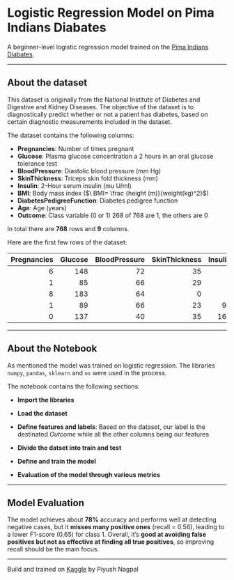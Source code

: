 # Logistic Regression Model on Pima Indians Diabates

A beginner-level logistic regression model trained on the [Pima Indians Diabates](https://www.kaggle.com/datasets/uciml/pima-indians-diabetes-database).

---

## About the dataset

This dataset is originally from the National Institute of Diabetes and Digestive and Kidney Diseases. The objective of the dataset is to diagnostically predict whether or not a patient has diabetes, based on certain diagnostic measurements included in the dataset.

The dataset contains the following columns:

- **Pregnancies**: Number of times pregnant
- **Glucose**: Plasma glucose concentration a 2 hours in an oral glucose tolerance test
- **BloodPressure**: Diastolic blood pressure (mm Hg)
- **SkinThickness**: Triceps skin fold thickness (mm)
- **Insulin**: 2-Hour serum insulin (mu U/ml)
- **BMI**: Body mass index ($\ BMI= \frac {height (m)}{weight(kg)^2}​$)
- **DiabetesPedigreeFunction**: Diabetes pedigree function
- **Age**: Age (years)
- **Outcome**: Class variable (0 or 1) 268 of 768 are 1, the others are 0

In total there are **768** rows and **9** columns.

Here are the first few rows of the dataset:

| Pregnancies | Glucose | BloodPressure | SkinThickness | Insulin | BMI  | DiabetesPedigreeFunction | Age | Outcome |
|------------:|--------:|--------------:|--------------:|--------:|-----:|-------------------------:|----:|--------:|
| 6           | 148     | 72            | 35            | 0       | 33.6 | 0.627                   | 50  | 1       |
| 1           | 85      | 66            | 29            | 0       | 26.6 | 0.351                   | 31  | 0       |
| 8           | 183     | 64            | 0             | 0       | 23.3 | 0.672                   | 32  | 1       |
| 1           | 89      | 66            | 23            | 94      | 28.1 | 0.167                   | 21  | 0       |
| 0           | 137     | 40            | 35            | 168     | 43.1 | 2.288                   | 33  | 1       |

---

## About the Notebook

As mentioned the model was trained on logistic regression. The libraries `numpy`, `pandas`, `sklearn` and `os` were used in the process.

The notebook contains the following sections:

- **Import the libraries**
  
- **Load the dataset**

- **Define features and labels**: Based on the dataset, our label is the destinated *Outcome* while all the other columns being our features
  
- **Divide the datset into train and test**
  
- **Define and train the model**
  
- **Evaluation of the model through various metrics**

---

## Model Evaluation

The model achieves about **78%** accuracy and performs well at detecting negative cases, but it **misses many positive ones** (recall = 0.56), leading to a lower F1-score (0.65) for class 1. Overall, it’s **good at avoiding false positives but not as effective at finding all true positives**, so improving recall should be the main focus.

---

Build and trained on [Kaggle](https://www.kaggle.com) by Piyush Nagpal
